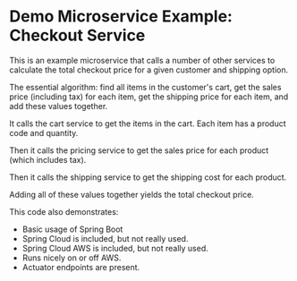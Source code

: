 # Demo Microservice Example:  Checkout Service

This is an example microservice that calls a number of other services to calculate the total checkout price for a given customer and shipping option.

The essential algorithm: find all items in the customer's cart, get the sales price (including tax) for each item, get the shipping price for each item, and add these values together.

It calls the cart service to get the items in the cart.  Each item has a product code and quantity.

Then it calls the pricing service to get the sales price for each product (which includes tax).  

Then it calls the shipping service to get the shipping cost for each product.

Adding all of these values together yields the total checkout price.



This code also demonstrates:
- Basic usage of Spring Boot
- Spring Cloud is included, but not really used.
- Spring Cloud AWS is included, but not really used.
- Runs nicely on or off AWS.
- Actuator endpoints are present.
